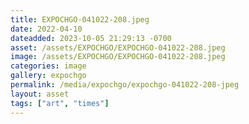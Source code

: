 ```yaml
---
title: EXPOCHGO-041022-208.jpeg
date: 2022-04-10
dateadded: 2023-10-05 21:29:13 -0700
asset: /assets/EXPOCHGO/EXPOCHGO-041022-208.jpeg
image: /assets/EXPOCHGO/EXPOCHGO-041022-208.jpeg
categories: image
gallery: expochgo
permalink: /media/expochgo/expochgo-041022-208-jpeg
layout: asset
tags: ["art", "times"]
--- 
```

